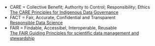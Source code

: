 * CARE = Collective Benefit; Authority to Control; Responsibility; Ethics  
  [The CARE Principles for Indigenous Data Governance](https://doi.org/10.5334/dsj-2020-042)
* FACT = Fair, Accurate, Confidential and Transparent  
  [Responsible Data Science](https://doi.org/10.1007/s12599-017-0487-z)
* FAIR = Findable, Accessibel, Interoperable, Reusable  
  [The FAIR Guiding Principles for scientific data management and stewardship](https://doi.org/10.1038/sdata.2016.18)

